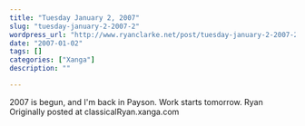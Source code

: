 ```yaml
---
title: "Tuesday January 2, 2007"
slug: "tuesday-january-2-2007-2"
wordpress_url: "http://www.ryanclarke.net/post/tuesday-january-2-2007-2/"
date: "2007-01-02"
tags: []
categories: ["Xanga"]
description: ""

---
```


2007 is begun, and I'm back in Payson. Work starts tomorrow.
Ryan
Originally posted at classicalRyan.xanga.com
